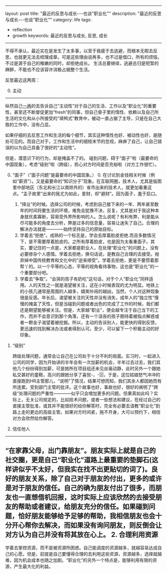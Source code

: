 
---
layout: post
title: "最近的反思与成长---也谈\"职业化\""
description: "最近的反思与成长---也谈\"职业化\""
category: life
tags:
 - reflection
 - growth
keywords: 最近的反思与成长, 反思, 成长
---
不得不承认，最近实在是发生了太多事，以至于我疲于去逃避，而根本无暇去反思，也就更无法去梳理成章。可是这些理由说再多，也不过是借口，所有的烦恼，不过是源于自己的稚嫩的同时，却拒绝成长。
生活总要继续，逃避总归是短暂的麻醉，不能也不应该容许消极占据整个生活。

反思最近这两周：

0. 主动
---
纵然自己[一再](http://stupig.me/blog/2012/05/07/thoughts-after-read-about-professionalization/)的去告诉自己“主动性”对于自己的生活、工作以及“职业化”的重要性，甚至还不断督促更加“fresh”的同事，但自己骨子里的惰性、依赖以及自己所生活的文化和从小所接受的“填鸭式”教育中，被动一直占据了主导，只是在自己大致的工作中，没有凸显。

如果仔细的去反思工作和生活的每个细节，其实这种惰性也好、被动性也好，是随处可见的。而自己对于，工作和生活中的细枝末节的忽视，麻痹了自己，让自己错误的以为自己具备了很好的“主动性”。

但是，潜意识下的行为，却是掩盖不了的。
碰到问题，碍于“面子”啦（最要命的中国现象），考虑“级别”啦（跨级），担心对方时间是否充裕啦（对方工作很忙）。

 0. “面子”（“面子问题”是最要命的中国现象。）
    0. 在讨论到金钱相关时候（例如“薪资”）。又是最要命的“知识分子”现象。在互联网圈，技术人，尤其是版图里中部地区（东北和长江以南除外的）省市出来的技术人，就更加看重这点。“孟子故里”出来的我尤为如此，爱财，却“避财”。因为面子，羞于启口。
    1. “择业”的时候。选择公司的时候，考虑到自己接下来的一年、两年甚至数年的时间将要生活的环境，难免会犹豫不决，反复，尤其是对于我这种本身就优柔寡断，容易受外界所影响的人。怎么说呢？有利有弊，利是能从尽可能多的角度去分析，弊是过多的信息量，容易让迷失了自己。合理的解决办法就是————始终坚持自己的原始目标。
    2. 学着去“拒绝”。成熟的一个标志是，学会去厚着脸皮拒绝.而且多数情况下，是不需要厚着脸皮的。之所有厚着脸皮，也是因为太看重面子。其实，要记住的一点是，大家都是职业人，在处理“职业化”的问题上，没有必要掺杂个人感情。学着去拒绝，换句话说，是教自己合理的去接受。抛弃掉中国传统教育和文化中的“逆来顺受”。学着去拒绝，更是不要惯着那帮丫的。以一个平等的心态，平等的视角看待事物，这也是“职业化”的一个重要部分吧。
    3. 学着去“争取”。“会哭的孩子有奶吃”这句话，对于个人“职业化”同样适用。人的天性之一就是渴望被关注，这在小时候表现的尤为明显。地铁上的小孩几通常是周围的人越多，嬉笑吵闹的越凶，当然，个人对这种现象很是反感。年长后，渴望被关注的天性并没有消失，成年人的“独立性”慢慢的掩盖了天性，但是当碰到问题或者出色的完成了工作的时候，我们都还是期望能够被关注。但是，大家越“职业”，便会越专注于自己当下的工作，而并不会意识到那个角落，还有一个沮丧的孩子期待着被指点解惑或者一颗金子渴望着被挖掘。所以，主动的告诉别人，能更快的得到反馈，更迅速的找到解决办法或者得到认可。至少，可以留下一个积极主动的好印象。
 1. “级别”

    跨级处理问题，通常会让自己在公司处于十分不利的局面。实习时，一起进入公司的同学，因为开始讲的半年会有一次加薪的机会，半年过去过去，我们其他几个纷纷得到加薪，可是她所在项目组还未见丝毫动静，此时另外一个跟她私交甚好的童鞋，高兴的跟她分享了喜悦-，-|||，于是，这位姑娘怒气冲冲的直接跑到HR主管那儿，“说明”了情况，结果可想而知，我们其余人都因她而有所连累。受到部门主管的批评。这个故事也好，事故也好，很好的阐明了“跨级”处理问题的严重性————似乎只会增加更多的问题。但果真如此吗？实际上，无关公司规定的，比如技术问题，或者一些想法和建议，在经过自己的直接主管批准，或其并不能很好的给你解答时，完全有必要去请教“职业化”到路上走的更远的高级主管。如果对方时间紧，拖不开身，大可以预约下，相信对方会欣然给你解答。

1. 信任他人
---
“在家靠父母，出门靠朋友”。朋友实际上就是自己的社交圈，更是自己“职业化”道路上最重要的垫脚石(这样讲似乎不太好，但我实在找不出更贴切的词了)。良好的朋友关系，除了自己对于朋友的付出，更多的或许是对于朋友的信任。自己的确为朋友付出了很多，而朋友也一直想借机回报，这时实际上应该欣然的去接受朋友的帮助或者建议，给朋友充分的信任。如果碰到问题，恰好朋友能够给予足够的帮助，我相信朋友也会十分开心帮你去解决，而如果没有询问朋友，则反倒会让对方认为自己并没有将其放在心上。
2. 合理利用资源
---
学着去掌控资源，而不是被资源所困惑。自己能调度的资源越多，就越容易达成自己的心愿。但是，前提是自己要懂得合理的去利用这些资源，资源越多，选择就越难，因为机会成本也随之加剧。“职业化”的另外一个特点是，能够利用有限的资源，产生最大化的利益。
